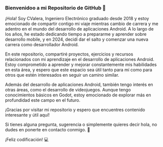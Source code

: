 ### Bienvenidoo a mi Repositorio de GitHub 👋

¡Hola! Soy CValera, Ingeniero Electrónico graduado desde 2018 y estoy emocionado de compartir contigo mi viaje mientras cambio de carrera y me adentro en el mundo del desarrollo de aplicaciones Android. A lo largo de los años, he estado dedicando tiempo a prepararme y aprender sobre desarrollo mobile, y en 2024, decidí dar el salto y comenzar una nueva carrera como desarrollador Android.

En este repositorio, compartiré proyectos, ejercicios y recursos relacionados con mi aprendizaje en el desarrollo de aplicaciones Android. Estoy comprometido a aprender y mejorar constantemente mis habilidades en esta área, y espero que este espacio sea útil tanto para mí como para otros que estén interesados en seguir un camino similar.

Además del desarrollo de aplicaciones Android, también tengo interés en otras áreas, como el desarrollo de videojuegos. Aunque tengo conocimientos básicos en Godot, estoy emocionado de explorar más en profundidad este campo en el futuro.

¡Gracias por visitar mi repositorio y espero que encuentres contenido interesante y útil aquí!

Si tienes alguna pregunta, sugerencia o simplemente quieres decir hola, no dudes en ponerte en contacto conmigo. 💬 

¡Feliz codificación! 💻
